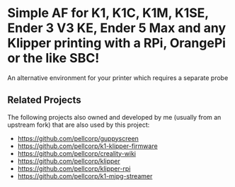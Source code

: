 # Simple AF for K1, K1C, K1M, K1SE, Ender 3 V3 KE, Ender 5 Max and any Klipper printing with a RPi, OrangePi or the like SBC!

An alternative environment for your printer which requires a separate probe

## Related Projects

The following projects also owned and developed by me (usually from an upstream fork) that are also used by this project:

- https://github.com/pellcorp/guppyscreen
- https://github.com/pellcorp/k1-klipper-firmware
- https://github.com/pellcorp/creality-wiki
- https://github.com/pellcorp/klipper
- https://github.com/pellcorp/klipper-rpi
- https://github.com/pellcorp/k1-mjpg-streamer
